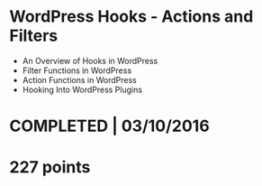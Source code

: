 # WordPress Hooks - Actions and Filters
- An Overview of Hooks in WordPress 
- Filter Functions in WordPress 
- Action Functions in WordPress 
- Hooking Into WordPress Plugins 

# COMPLETED | 03/10/2016
# 227 points